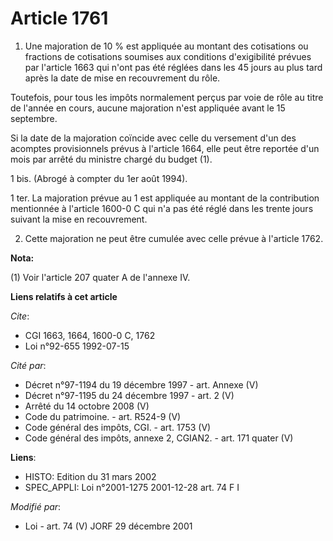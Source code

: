 # Article 1761

1. Une majoration de 10 % est appliquée au montant des cotisations ou fractions de cotisations soumises aux conditions
d'exigibilité prévues par l'article 1663 qui n'ont pas été réglées dans les 45 jours au plus tard après la date de mise en
recouvrement du rôle.

Toutefois, pour tous les impôts normalement perçus par voie de rôle au titre de l'année en cours, aucune majoration n'est
appliquée avant le 15 septembre.

Si la date de la majoration coïncide avec celle du versement d'un des acomptes provisionnels prévus à l'article 1664, elle
peut être reportée d'un mois par arrêté du ministre chargé du budget (1).

1 bis. (Abrogé à compter du 1er août 1994).

1 ter. La majoration prévue au 1 est appliquée au montant de la contribution mentionnée à l'article 1600-0 C qui n'a pas été
réglé dans les trente jours suivant la mise en recouvrement.

2. Cette majoration ne peut être cumulée avec celle prévue à l'article 1762.

**Nota:**

(1) Voir l'article 207 quater A de l'annexe IV.

**Liens relatifs à cet article**

_Cite_:

  - CGI 1663, 1664, 1600-0 C, 1762
  - Loi n°92-655 1992-07-15

_Cité par_:

  - Décret n°97-1194 du 19 décembre 1997 - art. Annexe (V)
  - Décret n°97-1195 du 24 décembre 1997 - art. 2 (V)
  - Arrêté du 14 octobre 2008 (V)
  - Code du patrimoine. - art. R524-9 (V)
  - Code général des impôts, CGI. - art. 1753 (V)
  - Code général des impôts, annexe 2, CGIAN2. - art. 171 quater (V)

**Liens**:

  - HISTO: Edition du 31 mars 2002
  - SPEC_APPLI: Loi n°2001-1275 2001-12-28 art. 74 F I

_Modifié par_:

  - Loi - art. 74 (V) JORF 29 décembre 2001
